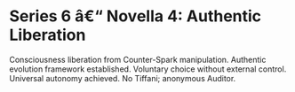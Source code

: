 ﻿# Series 6 â€“ Novella 4: Authentic Liberation

Consciousness liberation from Counter-Spark manipulation. Authentic evolution framework established. Voluntary choice without external control. Universal autonomy achieved. No Tiffani; anonymous Auditor.